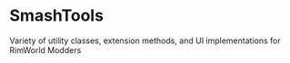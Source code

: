 # SmashTools
Variety of utility classes, extension methods, and UI implementations for RimWorld Modders
